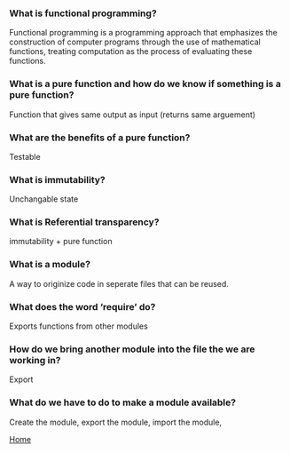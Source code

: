 ### What is functional programming?

Functional programming is a programming approach that emphasizes the construction of computer programs through the use of mathematical functions, treating computation as the process of evaluating these functions.

### What is a pure function and how do we know if something is a pure function?

Function that gives same output as input (returns same arguement)

### What are the benefits of a pure function?

Testable

### What is immutability?

Unchangable state

### What is Referential transparency?

immutability + pure function

### What is a module?

A way to originize code in seperate files that can be reused.

### What does the word ‘require’ do?

Exports functions from other modules

### How do we bring another module into the file the we are working in?

Export 

### What do we have to do to make a module available?

Create the module, export the module, import the module, 



[Home](https://shiloh206.github.io/reading-notes)